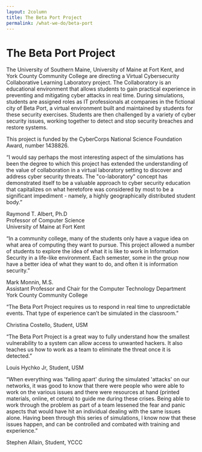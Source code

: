 ```yaml
---
layout: 2column
title: The Beta Port Project
permalink: /what-we-do/beta-port
---
```


<h1>The Beta Port Project</h1>

<p>The University of Southern Maine, University of Maine at Fort Kent, and York County Community College are directing a Virtual Cybersecurity Collaborative Learning Laboratory project. The Collaboratory is an educational environment that allows students to gain practical experience in preventing and mitigating cyber attacks in real time. During simulations, students are assigned roles as IT professionals at companies in the fictional city of Beta Port, a virtual environment built and maintained by students for these security exercises. Students are then challenged by a variety of cyber security issues, working together to detect and stop security breaches and restore systems.</p>

<p>This project is funded by the CyberCorps National Science Foundation Award, number 1438826.</p>

<p>“I would say perhaps the most interesting aspect of the simulations has been the degree to which this project has extended the understanding of the value of collaboration in a virtual laboratory setting to discover and address cyber security threats.  The "co-laboratory" concept has demonstrated itself to be a valuable approach to cyber security education that capitalizes on what heretofore was considered by most to be a significant impediment - namely, a highly geographically distributed student body.”</p>

Raymond T. Albert, Ph.D<br>
Professor of Computer Science<br>
University of Maine at Fort Kent<br>


<p>“In a community college, many of the students only have a vague idea on what area of computing they want to pursue. This project allowed a number of students to explore the idea of what it is like to work in Information Security in a life-like environment. Each semester, some in the group now have a better idea of what they want to do, and often it is information security.”</p>

Mark Monnin, M.S.<br>
Assistant Professor and Chair for the Computer Technology Department<br>
York County Community College<br>


<p>“The Beta Port Project requires us to respond in real time to unpredictable events. That type of experience can’t be simulated in the classroom.”</p>

Christina Costello, Student, USM


<p>“The Beta Port Project is a great way to fully understand how the smallest vulnerability to a system can allow access to unwanted hackers.  It also teaches us how to work as a team to eliminate the threat once it is detected.”</p>

Louis Hychko Jr, Student, USM


<p>“When everything was 'falling apart' during the simulated 'attacks' on our networks, it was good to know that there were people who were able to work on the various issues and there were resources at hand (printed materials, online, et cetera) to guide me during these crises.  Being able to work through the problem as part of a team lessened the fear and panic aspects that would have hit an individual dealing with the same issues alone.  Having been through this series of simulations, I know now that these issues happen, and can be controlled and combated with training and experience.”</p>

Stephen Allain, Student, YCCC
